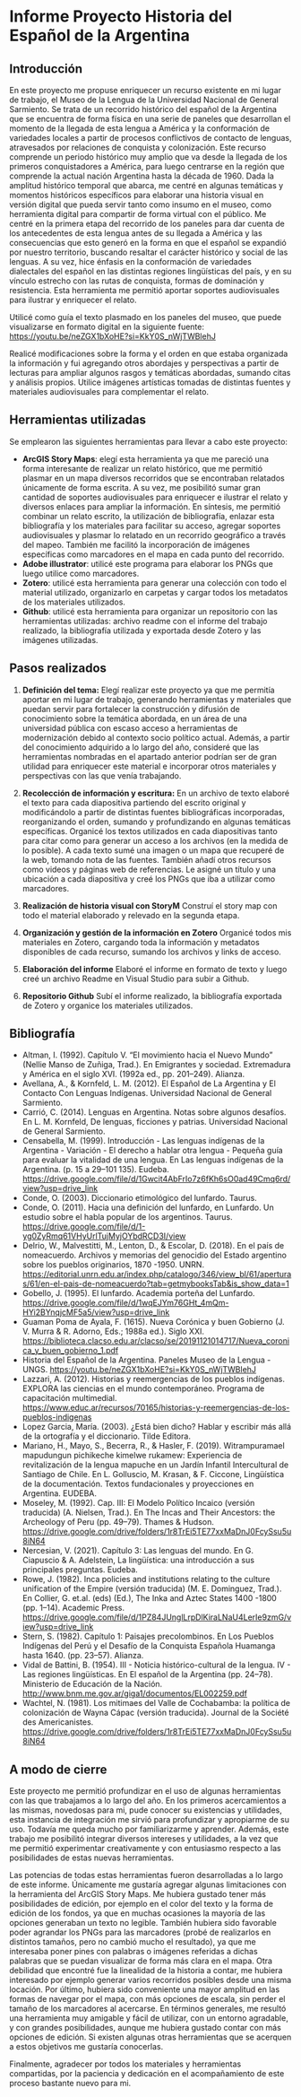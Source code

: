 # Informe Proyecto Historia del Español de la Argentina

## Introducción
En este proyecto me propuse enriquecer un recurso existente en mi lugar de trabajo, el Museo de la Lengua de la Universidad Nacional de General Sarmiento. Se trata de un recorrido histórico del español de la Argentina que se encuentra de forma física en una serie de paneles que desarrollan el momento de la llegada de esta lengua a América y la conformación de variedades locales a partir de procesos conflictivos de contacto de lenguas, atravesados por relaciones de conquista y colonización. Este recurso comprende un periodo histórico muy amplio que va desde la llegada de los primeros conquistadores a América, para luego centrarse en la región que comprende la actual nación Argentina hasta la década de 1960. Dada la amplitud histórico temporal que abarca, me centré en algunas temáticas y momentos históricos específicos para elaborar una historia visual en versión digital que pueda servir tanto como insumo en el museo, como herramienta digital para compartir de forma virtual con el público. Me centré en la primera etapa del recorrido de los paneles para dar cuenta de los antecedentes de esta lengua antes de su llegada a América y las consecuencias que esto generó en la forma en que el español se expandió por nuestro territorio, buscando resaltar el carácter histórico y social de las lenguas. A su vez, hice énfasis en la conformación de variedades dialectales del español en las distintas regiones lingüísticas del país, y en su vínculo estrecho con las rutas de conquista, formas de dominación y resistencia. Esta herramienta me permitió aportar soportes audiovisuales para ilustrar y enriquecer el relato. 

Utilicé como guía el texto plasmado en los paneles del museo, que puede visualizarse en formato digital en la siguiente fuente: https://youtu.be/neZGX1bXoHE?si=KkY0S_nWjTWBlehJ

Realicé modificaciones sobre la forma y el orden en que estaba organizada la información y fui agregando otros abordajes y perspectivas a partir de lecturas para ampliar algunos rasgos y temáticas abordadas, sumando citas y análisis propios. Utilice imágenes artísticas tomadas de distintas fuentes y materiales audiovisuales para complementar el relato. 

## Herramientas utilizadas
Se emplearon las siguientes herramientas para llevar a cabo este proyecto:
- **ArcGIS Story Maps**: elegí esta herramienta ya que me pareció una forma interesante de realizar un relato histórico, que me permitió plasmar en un mapa diversos recorridos que se encontraban relatados únicamente de forma escrita. A su vez, me posibilitó sumar gran cantidad de soportes audiovisuales para enriquecer e ilustrar el relato y diversos enlaces para ampliar la información. En síntesis, me permitió combinar un relato escrito, la utilización de bibliografía, enlazar esta bibliografía y los materiales para facilitar su acceso, agregar soportes audiovisuales y plasmar lo relatado en un recorrido geográfico a través del mapeo. También me facilitó la incorporación de imágenes específicas como marcadores en el mapa en cada punto del recorrido.
- **Adobe illustrator**: utilicé este programa para elaborar los PNGs que luego utilice como marcadores.
- **Zotero**: utilicé esta herramienta para generar una colección con todo el material utilizado, organizarlo en carpetas y cargar todos los metadatos de los materiales utilizados.
- **Github**: utilicé esta herramienta para organizar un repositorio con las herramientas utilizadas: archivo readme con el informe del trabajo realizado, la bibliografía utilizada y exportada desde Zotero y las imágenes utilizadas.

## Pasos realizados
1. **Definición del tema:**
Elegí realizar este proyecto ya que me permitía aportar en mi lugar de trabajo, generando herramientas y materiales que puedan servir para fortalecer la construcción y difusión de conocimiento sobre la temática abordada, en un área de una universidad pública con escaso acceso a herramientas de modernización debido al contexto socio político actual. Además, a partir del conocimiento adquirido a lo largo del año, consideré que las herramientas nombradas en el apartado anterior podrían ser de gran utilidad para enriquecer este material e incorporar otros materiales y perspectivas con las que venía trabajando.  

2. **Recolección de información y escritura:** 
En un archivo de texto elaboré el texto para cada diapositiva partiendo del escrito original y modificándolo a partir de distintas fuentes bibliográficas incorporadas, reorganizando el orden, sumando y profundizando en algunas temáticas específicas. Organicé los textos utilizados en cada diapositivas tanto para citar como para generar un acceso a los archivos (en la medida de lo posible). A cada texto sumé una imagen o un mapa que recuperé de la web, tomando nota de las fuentes. También añadí otros recursos como videos y páginas web de referencias. Le asigné un título y una ubicación a cada diapositiva y creé los PNGs que iba a utilizar como marcadores.

3. **Realización de historia visual con StoryM** 
Construí el story map con todo el material elaborado y relevado en la segunda etapa.

4. **Organización y gestión de la información en Zotero**
Organicé todos mis materiales en Zotero, cargando toda la información y metadatos disponibles de cada recurso, sumando los archivos y links de acceso. 

5. **Elaboración del informe**
Elaboré el informe en formato de texto y luego creé un archivo Readme en Visual Studio para subir a Github.

6. **Repositorio Github**
Subí el informe realizado, la bibliografía exportada de Zotero y organice los materiales utilizados.

## Bibliografía
- Altman, I. (1992). Capítulo V. “El movimiento hacia el Nuevo Mundo” (Nellie Manso de Zuñiga, Trad.). En Emigrantes y sociedad. Extremadura y América en el siglo XVI. (1992a ed., pp. 201–249). Alianza.
- Avellana, A., & Kornfeld, L. M. (2012). El Español de La Argentina y El Contacto Con Lenguas Indígenas. Universidad Nacional de General Sarmiento.
- Carrió, C. (2014). Lenguas en Argentina. Notas sobre algunos desafíos. En L. M. Kornfeld, De lenguas, ficciones y patrias. Universidad Nacional de General Sarmiento. 
- Censabella, M. (1999). Introducción - Las lenguas indígenas de la Argentina - Variación - El derecho a hablar otra lengua -  Pequeña guía para evaluar la vitalidad de una lengua. En Las lenguas indígenas de la Argentina. (p. 15 a 29–101 135). Eudeba. https://drive.google.com/file/d/1Gwcit4AbFrIo7z6fKh6sO0ad49Cmq6rd/view?usp=drive_link
- Conde, O. (2003). Diccionario etimológico del lunfardo. Taurus. 
- Conde, O. (2011). Hacia una definición del lunfardo, en Lunfardo. Un estudio sobre el habla popular de los argentinos. Taurus. https://drive.google.com/file/d/1-yg0ZyRmq61VHyUrlTujMyjOYbdRCD3I/view
- Delrio, W., Malvestitti, M., Lenton, D., & Escolar, D. (2018). En el país de nomeacuerdo. Archivos y memorias del genocidio del Estado argentino sobre los pueblos originarios, 1870 -1950. UNRN. https://editorial.unrn.edu.ar/index.php/catalogo/346/view_bl/61/aperturas/61/en-el-pais-de-nomeacuerdo?tab=getmybooksTab&is_show_data=1
- Gobello, J. (1995). El lunfardo. Academia porteña del Lunfardo. https://drive.google.com/file/d/1wqEJYm76GHt_4mQm-HYi2BYnqjcMF5a5/view?usp=drive_link
- Guaman Poma de Ayala, F. (1615). Nueva Corónica y buen Gobierno (J. V. Murra & R. Adorno, Eds.; 1988a ed.). Siglo XXI. https://biblioteca.clacso.edu.ar/clacso/se/20191121014717/Nueva_coronica_y_buen_gobierno_1.pdf
- Historia del Español de la Argentina. Paneles Museo de la Lengua - UNGS.
https://youtu.be/neZGX1bXoHE?si=KkY0S_nWjTWBlehJ
- Lazzari, A. (2012). Historias y reemergencias de los pueblos indígenas. EXPLORA las ciencias en el mundo contemporáneo. Programa de capacitación multimedial. https://www.educ.ar/recursos/70165/historias-y-reemergencias-de-los-pueblos-indigenas
- Lopez Garcia, María. (2003). ¿Está bien dicho? Hablar y escribir más allá de la ortografía y el diccionario. Tilde Editora.
- Mariano, H., Mayo, S., Becerra, R., & Hasler, F. (2019). Witrampuramael mapudungun pichikeche kimelwe rukamew: Experiencia de revitalización de la lengua mapuche en un Jardín Infantil Intercultural de Santiago de Chile. En L. Golluscio, M. Krasan, & F. Ciccone, Lingüística de la documentación. Textos fundacionales y proyecciones en Argentina. EUDEBA.
- Moseley, M. (1992). Cap. III: El Modelo Político Incaico (versión traducida) (A. Nielsen, Trad.). En The Incas and Their Ancestors: the Archeology of Peru (pp. 49–79). Thames & Hudson. https://drive.google.com/drive/folders/1r8TrEi5TE77xxMaDnJ0FcySsu5u8iN64
- Nercesian, V. (2021). Capítulo 3: Las lenguas del mundo. En G. Ciapuscio & A. Adelstein, La lingüística: una introducción a sus principales preguntas. Eudeba.
- Rowe, J. (1982). Inca policies and institutions relating to the culture unification of the Empire (versión traducida) (M. E. Dominguez, Trad.). En Collier, G. et.al. (eds) (Ed.), The Inka and Aztec States 1400 -1800 (pp. 1–14). Academic Press. https://drive.google.com/file/d/1PZ84JUnglLrpDlKiraLNaU4LerIe9zmG/view?usp=drive_link
- Stern, S. (1982). Capítulo 1: Paisajes precolombinos. En Los Pueblos Indígenas del Perú y el Desafío de la Conquista Española Huamanga hasta 1640. (pp. 23–57). Alianza.
- Vidal de Battini, B. (1954). III - Noticia histórico-cultural de la lengua. IV - Las regiones lingüísticas. En El español de la Argentina (pp. 24–78). Ministerio de Educación de la Nación. http://www.bnm.me.gov.ar/giga1/documentos/EL002259.pdf
- Wachtel, N. (1981). Los mitimaes del Valle de Cochabamba: la política de colonización de Wayna Cápac (versión traducida). Journal de la Société des Americanistes. https://drive.google.com/drive/folders/1r8TrEi5TE77xxMaDnJ0FcySsu5u8iN64

## A modo de cierre
Este proyecto me permitió profundizar en el uso de algunas herramientas con las que trabajamos a lo largo del año. En los primeros acercamientos a las mismas, novedosas para mi, pude conocer su existencias y utilidades, esta instancia de integración me sirvió para profundizar y apropiarme de su uso. Todavía me queda mucho por familiarizarme y aprender. Además, este trabajo me posibilitó integrar diversos intereses y utilidades, a la vez que me permitió experimentar creativamente y con entusiasmo respecto a las posibilidades de estas nuevas herramientas. 

Las potencias de todas estas herramientas fueron desarrolladas a lo largo de este informe. Únicamente me gustaría agregar algunas limitaciones con la herramienta del ArcGIS Story Maps. Me hubiera gustado tener más posibilidades de edición, por ejemplo en el color del texto y la forma de edición de los fondos, ya que en muchas ocasiones la mayoría de las opciones generaban un texto no legible. También hubiera sido favorable poder agrandar los PNGs para las marcadores (probé de realizarlos en distintos tamaños, pero no cambió mucho el resultado), ya que me interesaba poner pines con palabras o imágenes referidas a dichas palabras que se puedan visualizar de forma más clara en el mapa. Otra debilidad que encontré fue la linealidad de la historia a contar, me hubiera interesado por ejemplo generar varios recorridos posibles desde una misma locación. Por último, hubiera sido conveniente una mayor amplitud en las formas de navegar por el mapa, con más opciones de escala, sin perder el tamaño de los marcadores al acercarse. En términos generales, me resultó una herramienta muy amigable y fácil de utilizar, con un entorno agradable, y con grandes posibilidades, aunque me hubiera gustado contar con más opciones de edición. Si existen algunas otras herramientas que se acerquen a estos objetivos me gustaría conocerlas.

Finalmente, agradecer por todos los materiales y herramientas compartidas, por la paciencia y dedicación en el acompañamiento de este proceso bastante nuevo para mi.
